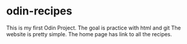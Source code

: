 # odin-recipes

This is my first Odin Project.
The goal is practice with html and git
The website is pretty simple. The home page has link to all the recipes.
